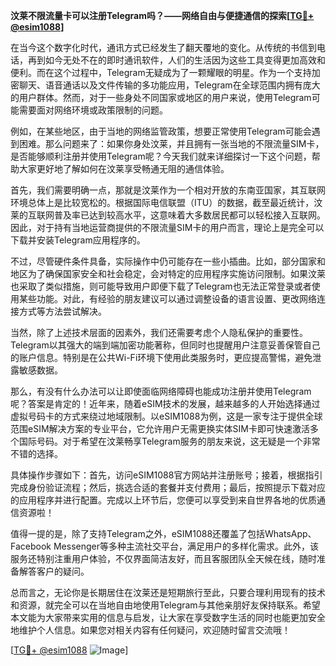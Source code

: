 **汶莱不限流量卡可以注册Telegram吗？——网络自由与便捷通信的探索[[TG💪+ @esim1088](https://t.me/s/esim1088)]**

在当今这个数字化时代，通讯方式已经发生了翻天覆地的变化。从传统的书信到电话，再到如今无处不在的即时通讯软件，人们的生活因为这些工具变得更加高效和便利。而在这个过程中，Telegram无疑成为了一颗耀眼的明星。作为一个支持加密聊天、语音通话以及文件传输的多功能应用，Telegram在全球范围内拥有庞大的用户群体。然而，对于一些身处不同国家或地区的用户来说，使用Telegram可能需要面对网络环境或政策限制的问题。

例如，在某些地区，由于当地的网络监管政策，想要正常使用Telegram可能会遇到困难。那么问题来了：如果你身处汶莱，并且拥有一张当地的不限流量SIM卡，是否能够顺利注册并使用Telegram呢？今天我们就来详细探讨一下这个问题，帮助大家更好地了解如何在汶莱享受畅通无阻的通信体验。

首先，我们需要明确一点，那就是汶莱作为一个相对开放的东南亚国家，其互联网环境总体上是比较宽松的。根据国际电信联盟（ITU）的数据，截至最近统计，汶莱的互联网普及率已达到较高水平，这意味着大多数居民都可以轻松接入互联网。因此，对于持有当地运营商提供的不限流量SIM卡的用户而言，理论上是完全可以下载并安装Telegram应用程序的。

不过，尽管硬件条件具备，实际操作中仍可能存在一些小插曲。比如，部分国家和地区为了确保国家安全和社会稳定，会对特定的应用程序实施访问限制。如果汶莱也采取了类似措施，则可能导致用户即便下载了Telegram也无法正常登录或者使用某些功能。对此，有经验的朋友建议可以通过调整设备的语言设置、更改网络连接方式等方法尝试解决。

当然，除了上述技术层面的因素外，我们还需要考虑个人隐私保护的重要性。Telegram以其强大的端到端加密功能著称，但同时也提醒用户注意妥善保管自己的账户信息。特别是在公共Wi-Fi环境下使用此类服务时，更应提高警惕，避免泄露敏感数据。

那么，有没有什么办法可以让即使面临网络障碍也能成功注册并使用Telegram呢？答案是肯定的！近年来，随着eSIM技术的发展，越来越多的人开始选择通过虚拟号码卡的方式来绕过地域限制。以eSIM1088为例，这是一家专注于提供全球范围eSIM解决方案的专业平台，它允许用户无需更换实体SIM卡即可快速激活多个国际号码。对于希望在汶莱畅享Telegram服务的朋友来说，这无疑是一个非常不错的选择。

具体操作步骤如下：首先，访问eSIM1088官方网站并注册账号；接着，根据指引完成身份验证流程；然后，挑选合适的套餐并支付费用；最后，按照提示下载对应的应用程序并进行配置。完成以上环节后，您便可以享受到来自世界各地的优质通信资源啦！

值得一提的是，除了支持Telegram之外，eSIM1088还覆盖了包括WhatsApp、Facebook Messenger等多种主流社交平台，满足用户的多样化需求。此外，该服务还特别注重用户体验，不仅界面简洁友好，而且客服团队全天候在线，随时准备解答客户的疑问。

总而言之，无论你是长期居住在汶莱还是短期旅行至此，只要合理利用现有的技术和资源，就完全可以在当地自由地使用Telegram与其他亲朋好友保持联系。希望本文能为大家带来实用的信息与启发，让大家在享受数字生活的同时也能更加安全地维护个人信息。如果您对相关内容有任何疑问，欢迎随时留言交流哦！

[[TG💪+ @esim1088](https://t.me/s/esim1088) ![Image](https://i.postimg.cc/4NQfJmqS/Snipaste-2025-05-13-00-14-12.png)]